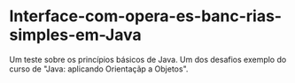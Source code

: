 # Interface-com-opera-es-banc-rias-simples-em-Java
Um teste sobre os princípios básicos de Java. Um dos desafios exemplo do curso de "Java: aplicando Orientaçãp a Objetos".

